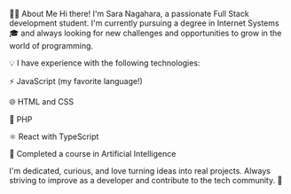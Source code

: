 👩‍💻 About Me
Hi there! I'm Sara Nagahara, a passionate Full Stack development student. I'm currently pursuing a degree in Internet Systems 🎓 and always looking for new challenges and opportunities to grow in the world of programming.

💡 I have experience with the following technologies:

⚡ JavaScript (my favorite language!)

🌐 HTML and CSS

🐘 PHP

⚛️ React with TypeScript

🤖 Completed a course in Artificial Intelligence

I'm dedicated, curious, and love turning ideas into real projects. Always striving to improve as a developer and contribute to the tech community. 🚀

